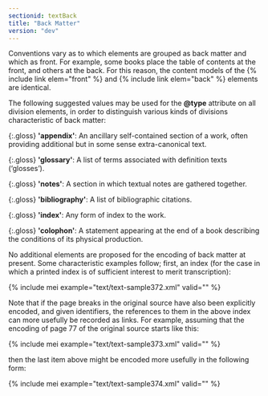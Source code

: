 ```yaml
---
sectionid: textBack
title: "Back Matter"
version: "dev"
---
```


Conventions vary as to which elements are grouped as back matter and which as front. For example, some books place the table of contents at the front, and others at the back. For this reason, the content models of the {% include link elem="front" %} and {% include link elem="back" %} elements are identical.

The following suggested values may be used for the **@type** attribute on all division elements, in order to distinguish various kinds of divisions characteristic of back matter:

{:.gloss}
**'appendix'**: An ancillary self-contained section of a work, often providing additional but in some sense extra-canonical text.

{:.gloss}
**'glossary'**: A list of terms associated with definition texts (‘glosses’).

{:.gloss}
**'notes'**: A section in which textual notes are gathered together.

{:.gloss}
**'bibliography'**: A list of bibliographic citations.

{:.gloss}
**'index'**: Any form of index to the work.

{:.gloss}
**'colophon'**: A statement appearing at the end of a book describing the conditions of its physical production.

No additional elements are proposed for the encoding of back matter at present. Some characteristic examples follow; first, an index (for the case in which a printed index is of sufficient interest to merit transcription):

{% include mei example="text/text-sample372.xml" valid="" %}

Note that if the page breaks in the original source have also been explicitly encoded, and given identifiers, the references to them in the above index can more usefully be recorded as links. For example, assuming that the encoding of page 77 of the original source starts like this:

{% include mei example="text/text-sample373.xml" valid="" %}

then the last item above might be encoded more usefully in the following form:

{% include mei example="text/text-sample374.xml" valid="" %}
